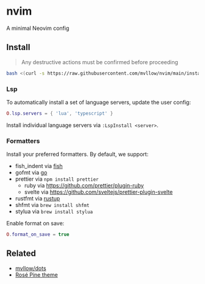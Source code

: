 # nvim

A minimal Neovim config

## Install

> Any destructive actions must be confirmed before proceeding

```sh
bash <(curl -s https://raw.githubusercontent.com/mvllow/nvim/main/install.sh)
```

### Lsp

To automatically install a set of language servers, update the user config:

```lua
O.lsp.servers = { 'lua', 'typescript' }
```

Install individual language servers via `:LspInstall <server>`.

### Formatters

Install your preferred formatters. By default, we support:

- fish_indent via [fish](https://fishshell.com)
- gofmt via [go](https://golang.org)
- prettier via `npm install prettier`
  - ruby via https://github.com/prettier/plugin-ruby
  - svelte via https://github.com/sveltejs/prettier-plugin-svelte
- rustfmt via [rustup](https://rustup.rs)
- shfmt via `brew install shfmt`
- stylua via `brew install stylua`

Enable format on save:

```lua
O.format_on_save = true
```

## Related

- [mvllow/dots](https://github.com/mvllow/dots)
- [Rosé Pine theme](https://github.com/rose-pine/neovim)
